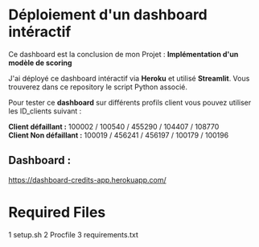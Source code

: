 # Déploiement d'un dashboard intéractif 

Ce dashboard est la conclusion de mon Projet : **Implémentation d'un modèle de scoring**

J'ai déployé ce dashboard intéractif via **Heroku** et utilisé **Streamlit**.
Vous trouverez dans ce repository le script Python associé.


Pour tester ce **dashboard** sur différents profils client vous pouvez utiliser les ID_clients suivant :

**Client défaillant :** 100002 / 100540 / 455290 / 104407 / 108770  
**Client Non défaillant :** 100019 / 456241 / 456197 / 100179 / 100196  

 ## Dashboard :
 
 https://dashboard-credits-app.herokuapp.com/

# Required Files
1 setup.sh
2 Procfile
3 requirements.txt
